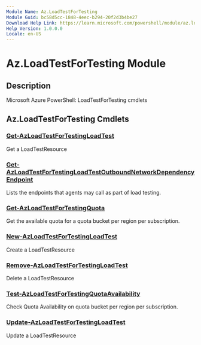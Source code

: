 ```yaml
---
Module Name: Az.LoadTestForTesting
Module Guid: bc58d5cc-1848-4eec-b294-20f2d3b4be27
Download Help Link: https://learn.microsoft.com/powershell/module/az.loadtestfortesting
Help Version: 1.0.0.0
Locale: en-US
---
```


# Az.LoadTestForTesting Module
## Description
Microsoft Azure PowerShell: LoadTestForTesting cmdlets

## Az.LoadTestForTesting Cmdlets
### [Get-AzLoadTestForTestingLoadTest](Get-AzLoadTestForTestingLoadTest.md)
Get a LoadTestResource

### [Get-AzLoadTestForTestingLoadTestOutboundNetworkDependencyEndpoint](Get-AzLoadTestForTestingLoadTestOutboundNetworkDependencyEndpoint.md)
Lists the endpoints that agents may call as part of load testing.

### [Get-AzLoadTestForTestingQuota](Get-AzLoadTestForTestingQuota.md)
Get the available quota for a quota bucket per region per subscription.

### [New-AzLoadTestForTestingLoadTest](New-AzLoadTestForTestingLoadTest.md)
Create a LoadTestResource

### [Remove-AzLoadTestForTestingLoadTest](Remove-AzLoadTestForTestingLoadTest.md)
Delete a LoadTestResource

### [Test-AzLoadTestForTestingQuotaAvailability](Test-AzLoadTestForTestingQuotaAvailability.md)
Check Quota Availability on quota bucket per region per subscription.

### [Update-AzLoadTestForTestingLoadTest](Update-AzLoadTestForTestingLoadTest.md)
Update a LoadTestResource

